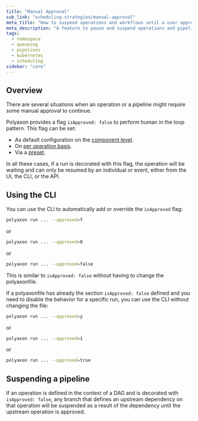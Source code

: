 ```yaml
---
title: "Manual Approval"
sub_link: "scheduling-strategies/manual-approval"
meta_title: "How to suspend operations and workflows until a user approves them - scheduling strategies"
meta_description: "A feature to pause and suspend operations and pipelines and wait for human approval to resume the work."
tags:
  - namespace
  - queueing
  - pipelines
  - kubernetes
  - scheduling
sidebar: "core"
---
```


## Overview

There are several situations when an operation or a pipeline might require some manual approval to continue.

Polyaxon provides a flag `isApproved: false` to perform human in the loop pattern. This flag can be set:
 * As default configuration on the [component level](/docs/core/specification/component/#isapproved).
 * On [per operation basis](/docs/core/specification/operation/#isapproved).
 * Via a [preset](/docs/core/scheduling-presets/).
 
In all these cases, if a run is decorated with this flag, the operation will be waiting and can only be resumed by an individual or event, either from the UI, the CLI, or the API.

## Using the CLI

You can use the CLI to automatically add or override the `isApproved` flag:

```bash
polyaxon run ... --approved=f
``` 
or

```bash
polyaxon run ... --approved=0
``` 
or
```bash
polyaxon run ... --approved=false
``` 

This is similar to `isApproved: false` without having to change the polyaxonfile.

If a polyaxonfile has already the section `isApproved: false` defined and you need to disable the behavior for a specific run, you can use the CLI without changing the file:


```bash
polyaxon run ... --approved=y
``` 
or

```bash
polyaxon run ... --approved=1
``` 
or
```bash
polyaxon run ... --approved=true
``` 

## Suspending a pipeline

If an operation is defined in the context of a DAG and is decorated with `isApproved: false`, 
any branch that defines an upstream dependency on that operation will be suspended as a result of the dependency until the upstream operation is approved.
